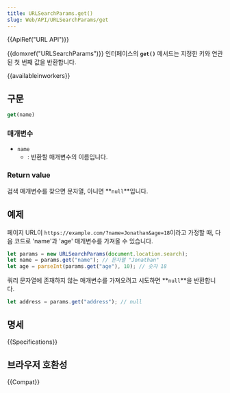 ```yaml
---
title: URLSearchParams.get()
slug: Web/API/URLSearchParams/get
---
```

{{ApiRef("URL API")}}

{{domxref("URLSearchParams")}} 인터페이스의 **`get()`** 메서드는 지정한 키와 연관된 첫 번째 값을 반환합니다.

{{availableinworkers}}

## 구문

```js
get(name)
```

### 매개변수

- `name`
  - : 반환할 매개변수의 이름입니다.

### Return value

검색 매개변수를 찾으면 문자열, 아니면 **`null`**입니다.

## 예제

페이지 URL이 `https://example.com/?name=Jonathan&age=18`이라고 가정할 때, 다음 코드로 'name'과 'age' 매개변수를 가져올 수 있습니다.

```js
let params = new URLSearchParams(document.location.search);
let name = params.get("name"); // 문자열 "Jonathan"
let age = parseInt(params.get("age"), 10); // 숫자 18
```

쿼리 문자열에 존재하지 않는 매개변수를 가져오려고 시도하면 **`null`**을 반환합니다.

```js
let address = params.get("address"); // null
```

## 명세

{{Specifications}}

## 브라우저 호환성

{{Compat}}

